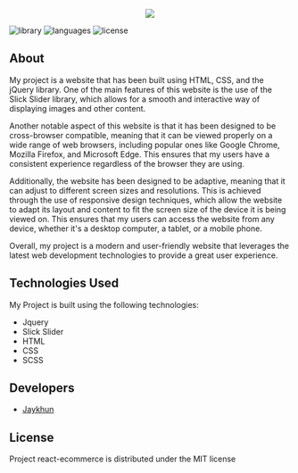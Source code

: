 <p align="center">
      <img src="https://i.imgur.com/LdjqtJP.png">
</p>

<p>
   <img src="https://img.shields.io/badge/library-jquery%20v3.3.1-%230865A7" alt="library">
   <img src="https://img.shields.io/badge/languages-javascript-%23E9D44D" alt="languages">
   <img src="https://img.shields.io/badge/license-MIT-%23A10000" alt="license">
</p>

## About

My project is a website that has been built using HTML, CSS, and the jQuery library. One of the main features of this website is the use of the Slick Slider library, which allows for a smooth and interactive way of displaying images and other content.

Another notable aspect of this website is that it has been designed to be cross-browser compatible, meaning that it can be viewed properly on a wide range of web browsers, including popular ones like Google Chrome, Mozilla Firefox, and Microsoft Edge. This ensures that my users have a consistent experience regardless of the browser they are using.

Additionally, the website has been designed to be adaptive, meaning that it can adjust to different screen sizes and resolutions. This is achieved through the use of responsive design techniques, which allow the website to adapt its layout and content to fit the screen size of the device it is being viewed on. This ensures that my users can access the website from any device, whether it's a desktop computer, a tablet, or a mobile phone.

Overall, my project is a modern and user-friendly website that leverages the latest web development technologies to provide a great user experience.

## Technologies Used
My Project is built using the following technologies:

- Jquery
- Slick Slider
- HTML
- CSS
- SCSS

## Developers

- [Jaykhun](https://github.com/Jaykhun)

## License

Project react-ecommerce is distributed under the MIT license
